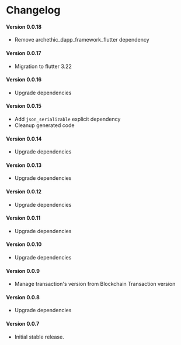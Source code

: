 Changelog
=========
#### Version 0.0.18
* Remove archethic_dapp_framework_flutter dependency

#### Version 0.0.17
* Migration to flutter 3.22

#### Version 0.0.16
* Upgrade dependencies

#### Version 0.0.15
* Add `json_serializable` explicit dependency
* Cleanup generated code

#### Version 0.0.14
* Upgrade dependencies

#### Version 0.0.13
* Upgrade dependencies

#### Version 0.0.12
* Upgrade dependencies

#### Version 0.0.11
* Upgrade dependencies
 
#### Version 0.0.10
* Upgrade dependencies

#### Version 0.0.9
* Manage transaction's version from Blockchain Transaction version

#### Version 0.0.8
* Upgrade dependencies

#### Version 0.0.7
* Initial stable release.